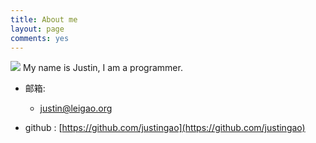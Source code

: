 ```yaml
---
title: About me
layout: page
comments: yes
---
```

 
![](http://justingao.github.io/media/image/rabbit64.png)
My name is Justin, I am a programmer.

- 邮箱:  
  + justin@leigao.org

- github : [https://github.com/justingao](https://github.com/justingao)  

